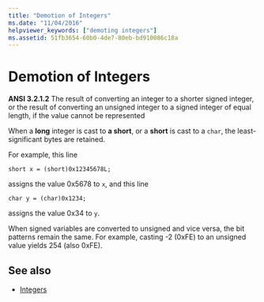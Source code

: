 ```yaml
---
title: "Demotion of Integers"
ms.date: "11/04/2016"
helpviewer_keywords: ["demoting integers"]
ms.assetid: 51fb3654-60b0-4de7-80eb-bd910086c18a
---
```

# Demotion of Integers

**ANSI 3.2.1.2** The result of converting an integer to a shorter signed integer, or the result of converting an unsigned integer to a signed integer of equal length, if the value cannot be represented

When a **long** integer is cast to **a short**, or a **short** is cast to a `char`, the least-significant bytes are retained.

For example, this line

```
short x = (short)0x12345678L;
```

assigns the value 0x5678 to `x`, and this line

```
char y = (char)0x1234;
```

assigns the value 0x34 to `y`.

When signed variables are converted to unsigned and vice versa, the bit patterns remain the same. For example, casting -2 (0xFE) to an unsigned value yields 254 (also 0xFE).

## See also

- [Integers](../c-language/integers.md)
